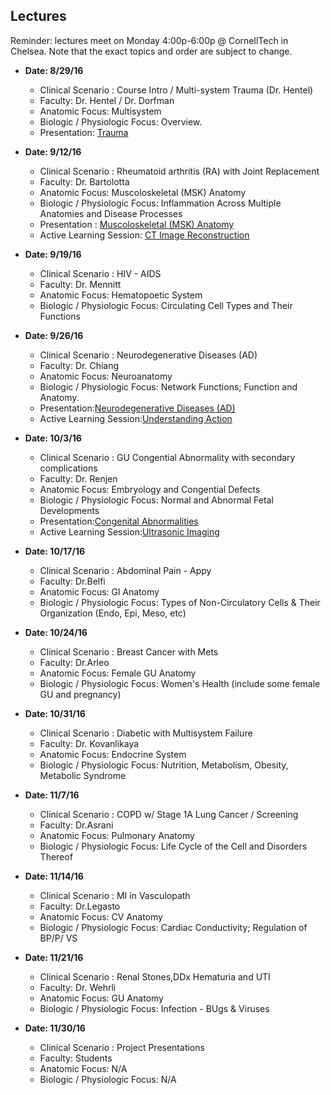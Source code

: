 ## Lectures				

Reminder: lectures meet on Monday 4:00p-6:00p @ CornellTech in Chelsea. Note that the exact topics and order are 
subject to change.				
			
+ **Date: 8/29/16**	
    - Clinical Scenario : Course Intro / Multi-system Trauma (Dr. Hentel)			          
    - Faculty: Dr. Hentel / Dr. Dorfman  
    - Anatomic Focus: Multisystem     
    - Biologic / Physiologic Focus: Overview.
    - Presentation: [Trauma](https://drive.google.com/a/cornell.edu/file/d/0B0WKo8T6325yWXp2enQzMGFkWjg/view?usp=sharing)           			

+ **Date: 9/12/16**	
    - Clinical Scenario : Rheumatoid arthritis (RA) with Joint Replacement		         
    - Faculty: Dr. Bartolotta   
    - Anatomic Focus: Muscoloskeletal (MSK) Anatomy	     
    - Biologic / Physiologic Focus: Inflammation Across Multiple Anatomies and Disease Processes
    - Presentation : [Muscoloskeletal (MSK) Anatomy](https://drive.google.com/file/d/0B0WKo8T6325ySUFkLTZsQmVGcGM/view?usp=sharing)
    - Active Learning Session: [CT Image Reconstruction](https://drive.google.com/file/d/0B0WKo8T6325yT3FkYnF0QTg2OUE/view?usp=sharing)
			
+ **Date: 9/19/16**	
    - Clinical Scenario : HIV - AIDS		         
    - Faculty: Dr. Mennitt  
    - Anatomic Focus:	 Hematopoetic System   
    - Biologic / Physiologic Focus: Circulating Cell Types and Their Functions
   			
+ **Date: 9/26/16**
    - Clinical Scenario : Neurodegenerative Diseases (AD)		         
    - Faculty: Dr. Chiang 
    - Anatomic Focus: Neuroanatomy    
    - Biologic / Physiologic Focus: Network Functions; Function and Anatomy.
    - Presentation:[Neurodegenerative Diseases (AD)](https://drive.google.com/file/d/0B0WKo8T6325yZU9ySHVaczRnU0E/view?usp=sharing)
    - Active Learning Session:[Understanding Action](https://drive.google.com/file/d/0B0WKo8T6325ySVNaRFpVVXBMMUU/view?usp=sharing)
    
+ **Date: 10/3/16** 
    - Clinical Scenario : GU Congential Abnormality with secondary complications			         
    - Faculty: Dr. Renjen      
    - Anatomic Focus: Embryology and Congential Defects    
    - Biologic / Physiologic Focus: Normal and Abnormal Fetal Developments
    - Presentation:[Congenital Abnormalities](https://drive.google.com/file/d/0B0WKo8T6325ydGJod2ZhLW5WeXM/view?usp=sharing)
    - Active Learning Session:[Ultrasonic Imaging](https://drive.google.com/file/d/0B0WKo8T6325ybmVjSzdrOWJoUm8/view?usp=sharing)

+ **Date: 10/17/16**  
    - Clinical Scenario : Abdominal Pain - Appy                 
    - Faculty: Dr.Belfi   
    - Anatomic Focus: Gl Anatomy 
    - Biologic / Physiologic Focus: Types of Non-Circulatory Cells & Their Organization (Endo, Epi, Meso, etc) 
		
+ **Date: 10/24/16**  
    - Clinical Scenario : Breast Cancer with Mets			         
    - Faculty: Dr.Arleo    
    - Anatomic Focus: Female GU Anatomy   
    - Biologic / Physiologic Focus: Women's Health (include some female GU and pregnancy)
    
				
+ **Date: 10/31/16**
    - Clinical Scenario : Diabetic with Multisystem Failure			         
    - Faculty: Dr. Kovanlikaya    
    - Anatomic Focus: Endocrine System     
    - Biologic / Physiologic Focus:  Nutrition, Metabolism, Obesity, Metabolic Syndrome
    
				
+ **Date: 11/7/16**	
    - Clinical Scenario : COPD w/ Stage 1A Lung Cancer / Screening			         
    - Faculty: Dr.Asrani   
    - Anatomic Focus: Pulmonary Anatomy    
    - Biologic / Physiologic Focus: Life Cycle of the Cell and Disorders Thereof
    				
				
+ **Date: 11/14/16**
    - Clinical Scenario : MI in Vasculopath		         
    - Faculty: Dr.Legasto   
    - Anatomic Focus: CV Anatomy    
    - Biologic / Physiologic Focus: Cardiac Conductivity; Regulation of BP/P/ VS
    
				
+ **Date: 11/21/16**
    - Clinical Scenario : Renal Stones,DDx Hematuria and UTI			         
    - Faculty: Dr. Wehrli       
    - Anatomic Focus: GU Anatomy    
    - Biologic / Physiologic Focus: Infection - BUgs & Viruses
				
+ **Date: 11/30/16**
    - Clinical Scenario : Project Presentations		         
    - Faculty: Students        
    - Anatomic Focus:	 N/A
    - Biologic / Physiologic Focus: N/A